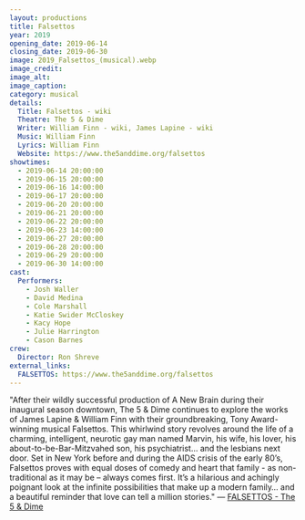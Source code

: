 ```yaml
---
layout: productions
title: Falsettos
year: 2019
opening_date: 2019-06-14
closing_date: 2019-06-30
image: 2019_Falsettos_(musical).webp
image_credit: 
image_alt:
image_caption:
category: musical
details:
  Title: Falsettos - wiki
  Theatre: The 5 & Dime
  Writer: William Finn - wiki, James Lapine - wiki
  Music: William Finn
  Lyrics: William Finn
  Website: https://www.the5anddime.org/falsettos
showtimes: 
  - 2019-06-14 20:00:00
  - 2019-06-15 20:00:00
  - 2019-06-16 14:00:00
  - 2019-06-17 20:00:00
  - 2019-06-20 20:00:00
  - 2019-06-21 20:00:00
  - 2019-06-22 20:00:00
  - 2019-06-23 14:00:00
  - 2019-06-27 20:00:00
  - 2019-06-28 20:00:00
  - 2019-06-29 20:00:00
  - 2019-06-30 14:00:00
cast:
  Performers: 
    - Josh Waller
    - David Medina
    - Cole Marshall
    - Katie Swider McCloskey
    - Kacy Hope
    - Julie Harrington
    - Cason Barnes
crew:
  Director: Ron Shreve
external_links:
  FALSETTOS: https://www.the5anddime.org/falsettos
---
```

"After their wildly successful production of A New Brain during their inaugural season downtown, The 5 & Dime continues to explore the works of James Lapine & William Finn with their groundbreaking, Tony Award-winning musical Falsettos. This whirlwind story revolves around the life of a charming, intelligent, neurotic gay man named Marvin, his wife, his lover, his about-to-be-Bar-Mitzvahed son, his psychiatrist… and the lesbians next door. Set in New York before and during the AIDS crisis of the early 80’s, Falsettos proves with equal doses of comedy and heart that family - as non-traditional as it may be – always comes first. It’s a hilarious and achingly poignant look at the infinite possibilities that make up a modern family… and a beautiful reminder that love can tell a million stories." — [FALSETTOS - The 5 & Dime](https://www.the5anddime.org/falsettos)
